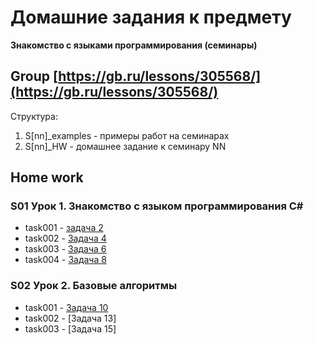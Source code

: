 # Домашние задания к предмету 
  **Знакомство с языками программирования (семинары)**
## Group [https://gb.ru/lessons/305568/](https://gb.ru/lessons/305568/)
Структура:
1. S\[nn\]_examples - примеры работ на семинарах  
2. S\[nn\]_HW - домашнее задание к семинару NN


## Home work
### S01 Урок 1. Знакомство с языком программирования С#
* task001 - [задача 2](./S01_HW/task001/Program.cs)
* task002 - [Задача 4](./S01_HW/task002/Program.cs)  
* task003 - [Задача 6](./S01_HW/task003/Program.cs)  
* task004 - [Задача 8](./S01_HW/task004/Program.cs)
### S02 Урок 2. Базовые алгоритмы
* task001 - [Задача 10](./S02_HW/task10/Program.cs)
* task002 - [Задача 13]
* task003 - [Задача 15]